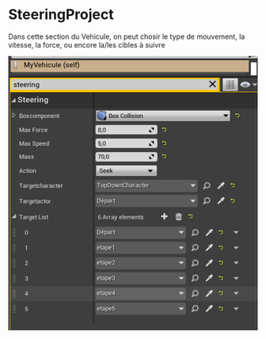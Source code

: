 # SteeringProject

Dans cette section du Vehicule, on peut chosir le type de mouvement, la vitesse, la force, ou encore la/les cibles à suivre

![alt text](https://github.com/PierreLouisBouchez/SteeringProject/blob/main/Capture.PNG?raw=true)
